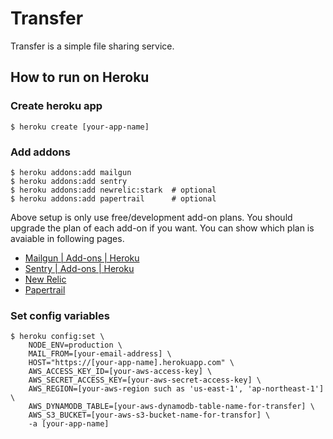 # Transfer

Transfer is a simple file sharing service.

## How to run on Heroku

### Create heroku app

```
$ heroku create [your-app-name]
```

### Add addons

```
$ heroku addons:add mailgun
$ heroku addons:add sentry
$ heroku addons:add newrelic:stark  # optional
$ heroku addons:add papertrail      # optional
```

Above setup is only use free/development add-on plans.
You should upgrade the plan of each add-on if you want.
You can show which plan is avaiable in following pages.

- [Mailgun | Add-ons | Heroku](https://addons.heroku.com/mailgun)
- [Sentry | Add-ons | Heroku](https://addons.heroku.com/sentry)
- [New Relic](https://addons.heroku.com/newrelic)
- [Papertrail](https://addons.heroku.com/papertrail)

### Set config variables

```
$ heroku config:set \
    NODE_ENV=production \
    MAIL_FROM=[your-email-address] \
    HOST="https://[your-app-name].herokuapp.com" \
    AWS_ACCESS_KEY_ID=[your-aws-access-key] \
    AWS_SECRET_ACCESS_KEY=[your-aws-secret-access-key] \
    AWS_REGION=[your-aws-region such as 'us-east-1', 'ap-northeast-1'] \
    AWS_DYNAMODB_TABLE=[your-aws-dynamodb-table-name-for-transfer] \
    AWS_S3_BUCKET=[your-aws-s3-bucket-name-for-transfor] \
    -a [your-app-name]
```
